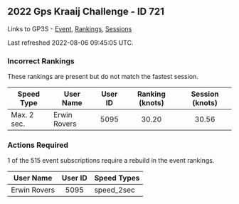 ## 2022 Gps Kraaij Challenge - ID 721

Links to GP3S - [Event](https://www.gps-speedsurfing.com/default.aspx?mnu=event&val=721), [Rankings](https://www.gps-speedsurfing.com/default.aspx?mnu=eventranking&val=721), [Sessions](https://www.gps-speedsurfing.com/default.aspx?mnu=eventsessions&val=721)

Last refreshed 2022-08-06 09:45:05 UTC.

### Incorrect Rankings

These rankings are present but do not match the fastest session.

| Speed Type | User Name | User ID | Ranking (knots) | Session (knots) |
| ---------- | --------- | :-----: | :-------------: | :-------------: |
| Max. 2 sec. | Erwin Rovers | 5095 | 30.20 | 30.56 |

### Actions Required

1 of the 515 event subscriptions require a rebuild in the event rankings.

| User Name | User ID | Speed Types |
| --------- | :-----: | ----------- |
| Erwin Rovers | 5095 | speed_2sec |
